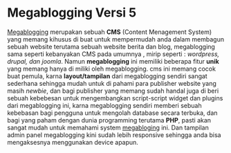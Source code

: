 # Megablogging Versi 5
<p class='text-justify'>
<a href='http://megablogging.org'>Megablogging</a> merupakan sebuah <b class='tulisan-keren'>CMS</b> (Content Menagement System) yang memang kihusus di buat untuk
mempermudah anda dalam membagun sebuah website terutama sebuah website berita dan blog,
megablogging sama seperti kebanyakan CMS pada umumnya , mirip seperti : <i class='tulisan-keren'>wordpress, drupal, 
dan joomla</i>. Namun <b>megablogging</b> ini memiliki beberapa fitur <b class='tulisan-keren'>unik</b> yang memang hanya di miliki 
oleh megablogging. cms ini memang cocok buat pemula, karna <b class='tulisan-keren'>layout/tampilan</b> dari megablogging 
sendiri sangat sederhana sehingga mudah untuk di pahami para publisher website yang masih <i class='tulisan-keren'>newbie</i>,
dan bagi publisher yang memang sudah handal juga di beri sebuah kebebesan untuk mengembangkan 
script-script widget dan plugins dari megablogging ini, karna megablogging sendiri memberi 
sebuah kebebasan bagi pengguna untuk mengolah database secara terbuka, dan bagi yang paham 
dengan dunia programming terutama <b class='tulisan-keren'>PHP</b>, pasti akan sangat mudah untuk memahami system <a href='http://megablogging.org'>megabloging</a> 
ini. Dan tampilan admin panel megablogging kini sudah lebih responsive sehingga anda bisa mengaksesnya menggunakan device apapun.	
</p>

